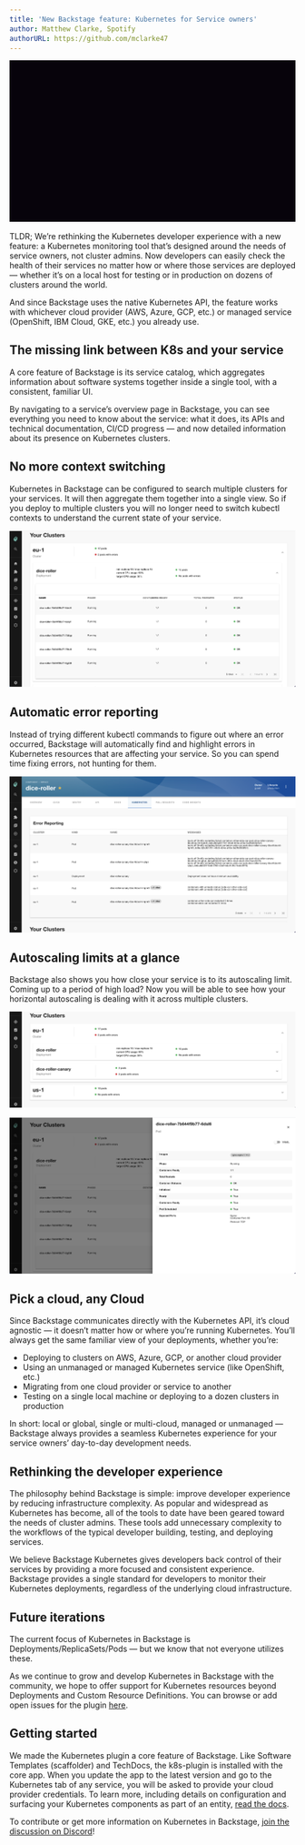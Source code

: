 ```yaml
---
title: 'New Backstage feature: Kubernetes for Service owners'
author: Matthew Clarke, Spotify
authorURL: https://github.com/mclarke47
---
```


![Animation of Kubernetes and cloud provider icons becoming the Backstage logo](assets/21-01-12/backstage-k8s-1-hero.gif)

TLDR; We’re rethinking the Kubernetes developer experience with a new feature: a Kubernetes monitoring tool that’s designed around the needs of service owners, not cluster admins. Now developers can easily check the health of their services no matter how or where those services are deployed — whether it’s on a local host for testing or in production on dozens of clusters around the world.

And since Backstage uses the native Kubernetes API, the feature works with whichever cloud provider (AWS, Azure, GCP, etc.) or managed service (OpenShift, IBM Cloud, GKE, etc.) you already use.

<!--truncate-->

## The missing link between K8s and your service

A core feature of Backstage is its service catalog, which aggregates information about software systems together inside a single tool, with a consistent, familiar UI.

By navigating to a service’s overview page in Backstage, you can see everything you need to know about the service: what it does, its APIs and technical documentation, CI/CD progress — and now detailed information about its presence on Kubernetes clusters.

## No more context switching

Kubernetes in Backstage can be configured to search multiple clusters for your services. It will then aggregate them together into a single view. So if you deploy to multiple clusters you will no longer need to switch kubectl contexts to understand the current state of your service.

![List of deployments in Backstage Kubernetes plugin](assets/21-01-12/backstage-k8s-2-deployments.png)

## Automatic error reporting

Instead of trying different kubectl commands to figure out where an error occurred, Backstage will automatically find and highlight errors in Kubernetes resources that are affecting your service. So you can spend time fixing errors, not hunting for them.

![Error reporting screen in Backstage Kubernetes plugin](assets/21-01-12/backstage-k8s-3-error-reporting.png)

## Autoscaling limits at a glance

Backstage also shows you how close your service is to its autoscaling limit. Coming up to a period of high load? Now you will be able to see how your horizontal autoscaling is dealing with it across multiple clusters.

![Autoscaling limits screen in Backstage Kubernetes plugin](assets/21-01-12/backstage-k8s-4-autoscaling-limits.png)

![Autoscaling limits screen in Backstage Kubernetes plugin](assets/21-01-12/backstage-k8s-5-autoscaling-limits.png)

## Pick a cloud, any Cloud

Since Backstage communicates directly with the Kubernetes API, it’s cloud agnostic — it doesn’t matter how or where you’re running Kubernetes. You’ll always get the same familiar view of your deployments, whether you’re:

- Deploying to clusters on AWS, Azure, GCP, or another cloud provider
- Using an unmanaged or managed Kubernetes service (like OpenShift, etc.)
- Migrating from one cloud provider or service to another
- Testing on a single local machine or deploying to a dozen clusters in production

In short: local or global, single or multi-cloud, managed or unmanaged — Backstage always provides a seamless Kubernetes experience for your service owners’ day-to-day development needs.

## Rethinking the developer experience

The philosophy behind Backstage is simple: improve developer experience by reducing infrastructure complexity. As popular and widespread as Kubernetes has become, all of the tools to date have been geared toward the needs of cluster admins. These tools add unnecessary complexity to the workflows of the typical developer building, testing, and deploying services.

We believe Backstage Kubernetes gives developers back control of their services by providing a more focused and consistent experience. Backstage provides a single standard for developers to monitor their Kubernetes deployments, regardless of the underlying cloud infrastructure.

## Future iterations

The current focus of Kubernetes in Backstage is Deployments/ReplicaSets/Pods — but we know that not everyone utilizes these.

As we continue to grow and develop Kubernetes in Backstage with the community, we hope to offer support for Kubernetes resources beyond Deployments and Custom Resource Definitions. You can browse or add open issues for the plugin [here].

## Getting started

We made the Kubernetes plugin a core feature of Backstage. Like Software Templates (scaffolder) and TechDocs, the k8s-plugin is installed with the core app. When you update the app to the latest version and go to the Kubernetes tab of any service, you will be asked to provide your cloud provider credentials. To learn more, including details on configuration and surfacing your Kubernetes components as part of an entity, [read the docs].

To contribute or get more information on Kubernetes in Backstage, [join the discussion on Discord]!

[here]: https://github.com/backstage/backstage/issues?q=is%3Aissue+is%3Aopen+kubernetes+label%3Ak8s-plugin
[read the docs]: https://backstage.io/docs/features/kubernetes/overview
[join the discussion on discord]: https://discord.gg/MUpMjP2
